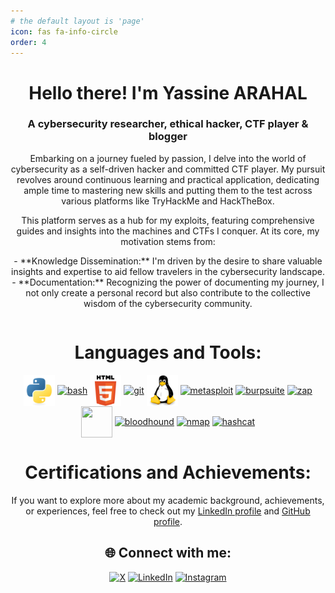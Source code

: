 ```yaml
---
# the default layout is 'page'
icon: fas fa-info-circle
order: 4
---
```


<h1 align="center">Hello there! I'm Yassine ARAHAL</h1>
<h3 align="center">A cybersecurity researcher, ethical hacker, CTF player & blogger</h3>

<p align="center">Embarking on a journey fueled by passion, I delve into the world of cybersecurity as a self-driven hacker and committed CTF player. My pursuit revolves around continuous learning and practical application, dedicating ample time to mastering new skills and putting them to the test across various platforms like TryHackMe and HackTheBox.</p>

<p align="center">This platform serves as a hub for my exploits, featuring comprehensive guides and insights into the machines and CTFs I conquer. At its core, my motivation stems from:</p>

<p align="center">
- **Knowledge Dissemination:** I'm driven by the desire to share valuable insights and expertise to aid fellow travelers in the cybersecurity landscape.
- **Documentation:** Recognizing the power of documenting my journey, I not only create a personal record but also contribute to the collective wisdom of the cybersecurity community.
</p>

<div style="text-align: center; display: flex; justify-content: center; align-items: center;">
    <div style="display: inline-block; margin: 0 20px; vertical-align: middle;">
        <script src="https://tryhackme.com/badge/1154151"></script>
    </div>
    <div style="display: inline-block; margin: 0 20px; vertical-align: middle;">
        <script src="https://www.hackthebox.eu/badge/1712460"></script>
    </div>
</div>

<h1 align="center">Languages and Tools:</h1>
<p align="center">
<a href="https://www.python.org" target="blank"><img align="center" src="https://raw.githubusercontent.com/devicons/devicon/master/icons/python/python-original.svg" alt="python" width="50" height="50" /></a>
<a href="https://www.gnu.org/software/bash/" target="blank"><img align="center" src="https://community.infoblox.com/t5/image/serverpage/image-id/2195iA290BF7E3BA6064D/image-size/large/is-moderation-mode/true?v=v2&px=999" alt="bash" width="50" height="50" /></a>
<a href="https://www.w3.org/html/" target="blank"><img align="center" src="https://raw.githubusercontent.com/devicons/devicon/master/icons/html5/html5-original-wordmark.svg" alt="html5" width="50" height="50" /></a>
<a href="https://git-scm.com/" target="_blank" rel="noreferrer"><img align="center" src="https://www.vectorlogo.zone/logos/git-scm/git-scm-icon.svg" alt="git" width="50" height="50" /></a>
<a href="https://www.linux.org/" target="_blank" rel="noreferrer"><img align="center" src="https://raw.githubusercontent.com/devicons/devicon/master/icons/linux/linux-original.svg" alt="linux" width="50" height="50" /></a>
<a href="https://www.metasploit.com" target="_blank" rel="noreferrer"><img align="center" src="https://www.metasploit.com/includes/images/favicon.ico" alt="metasploit" width="50" height="50" /></a>
<a href="https://portswigger.net/burp" target="_blank" rel="noreferrer"><img align="center" src="https://avatars.githubusercontent.com/u/13749115?s=200&v=4" alt="burpsuite" width="50" height="50" /></a>
<a href="https://www.zaproxy.org/" target="_blank" rel="noreferrer"><img align="center" src="https://avatars.githubusercontent.com/u/6716868?s=48&v=4" alt="zap" width="50" height="50" /></a>
<a href="https://www.wireshark.org/" target="_blank" rel="noreferrer"><img align="center" src="https://www.wireshark.org/assets/icons/favicon.ico" alt="" width="50" height="50" /></a>
<a href="https://github.com/BloodHoundAD/BloodHound" target="_blank" rel="noreferrer"><img align="center" src="https://avatars.githubusercontent.com/u/25502277?s=48&v=4" alt="bloodhound" width="50" height="50" /></a>
<a href="https://nmap.org/" target="_blank" rel="noreferrer"><img align="center" src="https://avatars.githubusercontent.com/u/63385?s=48&v=4" alt="nmap" width="50" height="50" /></a>
<a href="https://hashcat.net/hashcat/" target="_blank" rel="noreferrer"><img align="center" src="https://avatars.githubusercontent.com/u/15949799?s=48&v=4" alt="hashcat" width="50" height="50" /></a>
<!--<a href="" target="_blank" rel="noreferrer"><img align="center" src="" alt="" width="50" height="50" /></a>-->
</p>

<h1 align="center">Certifications and Achievements:</h1>
<p align="center">If you want to explore more about my academic background, achievements, or experiences, feel free to check out my <a href="https://www.linkedin.com/in/yassinearahal/">LinkedIn profile</a> and <a href="https://github.com/yassinearahal">GitHub profile</a>.</p>

<h2 align="center">🌐 Connect with me:</h2>

<p align="center">
<a href="https://x.com/yassinearahal"><img src="https://img.shields.io/badge/X-black.svg?logo=X&logoColor=white" alt="X"></a>
<a href="https://linkedin.com/in/yassinearahal"><img src="https://img.shields.io/badge/LinkedIn-%230077B5.svg?logo=linkedin&logoColor=white" alt="LinkedIn"></a>
<a href="https://instagram.com/yassinearahal"><img src="https://img.shields.io/badge/Instagram-%23E4405F.svg?logo=Instagram&logoColor=white" alt="Instagram"></a>
</p>
